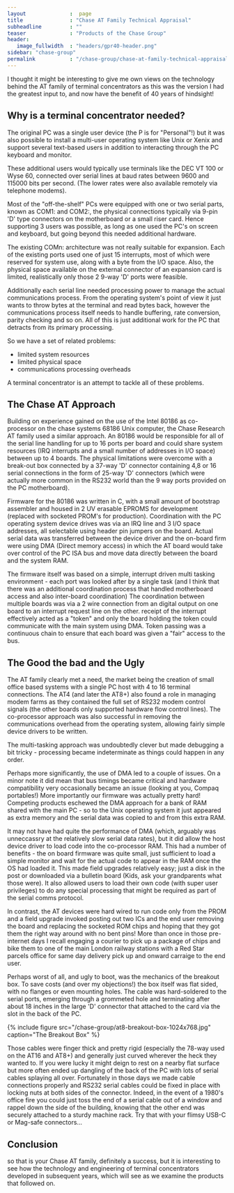 ```yaml
---
layout              :  page
title               : "Chase AT Family Technical Appraisal"
subheadline         : ""
teaser              : "Products of the Chase Group"
header:
   image_fullwidth  : "headers/gpr40-header.png"
sidebar: "chase-group"
permalink           : "/chase-group/chase-at-family-technical-appraisal/"
---
```


I thought it might be interesting to give me own views on the technology behind
the AT family of terminal concentrators as this was the version I had the
greatest input to, and now have the benefit of 40 years of hindsight!

## Why is a terminal concentrator needed?

The original PC was a single user device (the P is for "Personal"!) but it was
also possible to install a multi-user operating system like Unix or Xenix and
support several text-based users in addition to interacting through the PC
keyboard and monitor.

These additional users would typically use terminals like the DEC VT 100 or
Wyse 60, connected over serial lines at baud rates between 9600 and 115000 bits
per second. (The lower rates were also available remotely via telephone
modems).

Most of the "off-the-shelf" PCs were equipped with one or two serial parts,
known as COM1: and COM2:, the physical connections typically via 9-pin 'D' type
connectors on the motherboard or a small riser card. Hence supporting 3 users
was possible, as long as one used the PC's on screen and keyboard, but going
beyond this needed additional hardware.

The existing COMn: architecture was not really suitable for expansion. Each of
the existing ports used one of just 15 interrupts, most of which were reserved
for system use, along with a byte from the I/O space. Also, the physical space
available on the external connector of an expansion card is limited,
realistically only those 2 9-way 'D' ports were feasible.

Additionally each serial line needed processing power to manage the actual
communications process. From the operating system's point of view it just wants
to throw bytes at the terminal and read bytes back, however the communications
process itself needs to handle buffering, rate conversion, parity checking and
so on. All of this is just additional work for the PC that detracts from its
primary processing.

So we have a set of related problems:

*   limited system resources
*   limited physical space
*   communications processing overheads

A terminal concentrator is an attempt to tackle all of these problems.

## The Chase AT Approach

Building on experience gained on the use of the Intel 80186 as co-processor on
the chase systems 68186 Unix computer, the Chase Research AT family used a
similar approach. An 80186 would be responsible for all of the serial line
handling for up to 16 ports per board and could share system resources (IRQ
interrupts and a small number of addresses in I/O space) between up to 4
boards. The physical limitations were overcome with a break-out box connected
by a 37-way 'D' connector containing 4,8 or 16 serial connections in the form
of 25-way 'D' connectors (which were actually more common in the RS232 world
than the 9 way ports provided on the PC motherboard).

Firmware for the 80186 was written in C, with a small amount of bootstrap
assembler and housed in 2 UV erasable EPROMS for development (replaced with
socketed PROM's for production). Coordination with the PC operating system
device drives was via an IRQ line and 3 I/O space addresses, all selectable
using header pin jumpers on the board. Actual serial data was transferred
between the device driver and the on-board firm were using DMA (Direct memory
access) in which the AT board would take over control of the PC ISA bus and
move data directly between the board and the system RAM.

The firmware itself was based on a simple, interrupt driven multi tasking
environment - each port was looked after by a single task (and I think that
there was an additional coordination process that handled motherboard access
and also inter-board coordination) The coordination between multiple boards was
via a 2 wire connection from an digital output on one board to an interrupt
request line on the other. receipt of the interrupt effectively acted as a
"token" and only the board holding the token could communicate with the main
system using DMA. Token passing was a continuous chain to ensure that each
board was given a "fair" access to the bus.

## The Good the bad and the Ugly

The AT family clearly met a need, the market being the creation of small office
based systems with a single PC host with 4 to 16 terminal connections. The AT4
(and later the AT8+) also found a role in managing modem farms as they
contained the full set of RS232 modem control signals (the other boards only
supported hardware flow control lines). The co-processor approach was also
successful in removing the communications overhead from the operating system,
allowing fairly simple device drivers to be written.

The multi-tasking approach was undoubtedly clever but made debugging a bit
tricky - processing became indeterminate as things could happen in any order.

Perhaps more significantly, the use of DMA led to a couple of issues. On a
minor note it did mean that bus timings became critical and hardware
compatibility very occasionally became an issue (looking at you, Compaq
portables!) More importantly our firmware was actually pretty hard! Competing
products eschewed the DMA approach for a bank of RAM shared with the main PC -
so to the Unix operating system it just appeared as extra memory and the serial
data was copied to and from this extra RAM.

It may not have had quite the performance of DMA (which, arguably was
unneccassry at the relatively slow serial data rates), but it did allow the
host device driver to load code into the co-processor RAM. This had a number of
benefits - the on board firmware was quite small, just sufficient to load a
simple monitor and wait for the actual code to appear in the RAM once the OS
had loaded it. This made field upgrades relatively easy; just a disk in the
post or downloaded via a bulletin board (Kids, ask your grandparents what those
were). It also allowed users to load their own code (with super user
privileges) to do any special processing that might be required as part of the
serial comms protocol.

In contrast, the AT devices were hard wired to run code only from the PROM and
a field upgrade invoked posting out two ICs and the end user removing the board
and replacing the socketed ROM chips and hoping that they got them the right
way around with no bent pins! More than once in those pre-internet days I
recall engaging a courier to pick up a package of chips and bike them to one of
the main London railway stations with a Red Star parcels office for same day
delivery pick up and onward carraige to the end user.

Perhaps worst of all, and ugly to boot, was the mechanics of the breakout box.
To save costs (and over my objections!) the box itself was flat sided, with no
flanges or even mounting holes. The cable was hard-soldered to the serial
ports, emerging through a grommeted hole and terminating after about 18 inches
in the large 'D' connector that attached to the card via the slot in the back
of the PC.

{% include figure src="/chase-group/at8-breakout-box-1024x768.jpg" caption="The Breakout Box" %}

Those cables were finger thick and pretty rigid (especially the 78-way used on
the AT16 and AT8+) and generally just curved wherever the heck they wanted to.
If you were lucky it might deign to rest on a nearby flat surface but more
often ended up dangling of the back of the PC with lots of serial cables
splaying all over. Fortunately in those days we made cable connections properly
and RS232 serial cables could be fixed in place with locking nuts at both sides
of the connector. Indeed, in the event of a 1980's office fire you could just
toss the end of a serial cable out of a window and rappel down the side of the
building, knowing that the other end was securely attached to a sturdy machine
rack. Try that with your flimsy USB-C or Mag-safe connectors…

## Conclusion

so that is your Chase AT family, definitely a success, but it is interesting to
see how the technology and engineering of terminal concentrators developed in
subsequent years, which will see as we examine the products that followed on.
